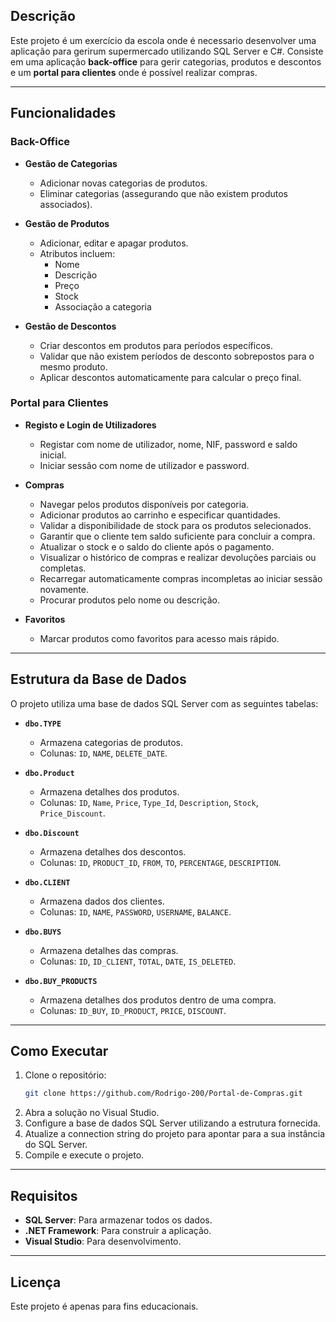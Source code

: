## Descrição
Este projeto é um exercício da escola onde é necessario desenvolver uma aplicação para gerirum supermercado utilizando SQL Server e C#. Consiste em uma aplicação **back-office** para gerir categorias, produtos e descontos e um **portal para clientes** onde é possível realizar compras.

---

## Funcionalidades

### Back-Office
- **Gestão de Categorias**
  - Adicionar novas categorias de produtos.
  - Eliminar categorias (assegurando que não existem produtos associados).

- **Gestão de Produtos**
  - Adicionar, editar e apagar produtos.
  - Atributos incluem:
    - Nome
    - Descrição
    - Preço
    - Stock
    - Associação a categoria

- **Gestão de Descontos**
  - Criar descontos em produtos para períodos específicos.
  - Validar que não existem períodos de desconto sobrepostos para o mesmo produto.
  - Aplicar descontos automaticamente para calcular o preço final.

### Portal para Clientes
- **Registo e Login de Utilizadores**
  - Registar com nome de utilizador, nome, NIF, password e saldo inicial.
  - Iniciar sessão com nome de utilizador e password.

- **Compras**
  - Navegar pelos produtos disponíveis por categoria.
  - Adicionar produtos ao carrinho e especificar quantidades.
  - Validar a disponibilidade de stock para os produtos selecionados.
  - Garantir que o cliente tem saldo suficiente para concluir a compra.
  - Atualizar o stock e o saldo do cliente após o pagamento.
  - Visualizar o histórico de compras e realizar devoluções parciais ou completas.
  - Recarregar automaticamente compras incompletas ao iniciar sessão novamente.
  - Procurar produtos pelo nome ou descrição.

- **Favoritos**
  - Marcar produtos como favoritos para acesso mais rápido.

---

## Estrutura da Base de Dados

O projeto utiliza uma base de dados SQL Server com as seguintes tabelas:

- **`dbo.TYPE`**
  - Armazena categorias de produtos.
  - Colunas: `ID`, `NAME`, `DELETE_DATE`.

- **`dbo.Product`**
  - Armazena detalhes dos produtos.
  - Colunas: `ID`, `Name`, `Price`, `Type_Id`, `Description`, `Stock`, `Price_Discount`.

- **`dbo.Discount`**
  - Armazena detalhes dos descontos.
  - Colunas: `ID`, `PRODUCT_ID`, `FROM`, `TO`, `PERCENTAGE`, `DESCRIPTION`.

- **`dbo.CLIENT`**
  - Armazena dados dos clientes.
  - Colunas: `ID`, `NAME`, `PASSWORD`, `USERNAME`, `BALANCE`.

- **`dbo.BUYS`**
  - Armazena detalhes das compras.
  - Colunas: `ID`, `ID_CLIENT`, `TOTAL`, `DATE`, `IS_DELETED`.

- **`dbo.BUY_PRODUCTS`**
  - Armazena detalhes dos produtos dentro de uma compra.
  - Colunas: `ID_BUY`, `ID_PRODUCT`, `PRICE`, `DISCOUNT`.
    
---

## Como Executar

1. Clone o repositório:
   ```bash
   git clone https://github.com/Rodrigo-200/Portal-de-Compras.git
   ```
2. Abra a solução no Visual Studio.
3. Configure a base de dados SQL Server utilizando a estrutura fornecida.
4. Atualize a connection string do projeto para apontar para a sua instância do SQL Server.
5. Compile e execute o projeto.

---

## Requisitos

- **SQL Server**: Para armazenar todos os dados.
- **.NET Framework**: Para construir a aplicação.
- **Visual Studio**: Para desenvolvimento.

---

## Licença
Este projeto é apenas para fins educacionais.
